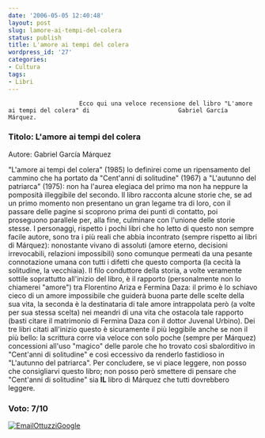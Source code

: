 ```yaml
---
date: '2006-05-05 12:40:48'
layout: post
slug: lamore-ai-tempi-del-colera
status: publish
title: L'amore ai tempi del colera
wordpress_id: '27'
categories:
- Cultura
tags:
- Libri
---
```


                        Ecco qui una veloce recensione del libro "L'amore ai tempi del colera" di                         Gabriel García Márquez.


###                          Titolo: L'amore ai tempi del colera
Autore: Gabriel García Márquez


"L'amore ai tempi del colera" (1985) lo definirei come un ripensamento                         del cammino che ha portato da "Cent'anni di solitudine" (1967) a                         "L'autunno del patriarca" (1975): non ha l'aurea elegiaca del primo ma                         non ha neppure la pomposità illeggibile del secondo.
Il libro racconta alcune storie che, se ad un primo momento non presentano                         un gran legame tra di loro, con il passare delle pagine si scoprono                         prima dei punti di contatto, poi proseguono parallele per, alla fine,                         culminare con l'unione delle storie stesse.                         I personaggi, rispetto i pochi libri che ho letto di questo non sempre                         facile autore, sono tra i più reali che abbia incontrato (sempre rispetto                         ai libri di Márquez): nonostante vivano di assoluti (amore eterno,                         decisioni irrevocabili, relazioni impossibili) sono comunque permeati da una                         pesante connotazione umana con tutti i difetti che questo comporta (la                         cecità la solitudine, la vecchiaia).
Il filo conduttore della storia, a volte veramente sottile soprattutto                         all'inizio del libro, è il rapporto (personalmente non lo chiamerei                         "amore") tra Florentino Ariza e Fermina Daza: il primo è lo schiavo                         cieco di un amore impossibile che guiderà buona parte delle scelte                         della sua vita, la seconda è la destinataria di tale amore intrappolata                         però (a volte per sua stessa scelta) nei meandri di una vita che                         ostacola tale rapporto (basti citare il matrimonio di Fermina Daza con il                         dottor Juvenal Urbino).
Dei tre libri citati all'inizio questo è sicuramente il più                         leggibile anche se non il più bello: la scrittura corre via veloce con                         solo poche (sempre per Márquez) concessioni all'uso "magico" delle                         parole che ho trovato così sbalorditivo in "Cent'anni di solitudine"                         e così eccessivo da renderlo fastidioso in "L'autunno del patriarca".
Per concludere, se vi piace leggere, non posso che consigliarvi questo                         libro; non posso però smettere di pensare che "Cent'anni di solitudine"                         sia **IL** libro di Márquez che tutti dovrebbero leggere.


### Voto: 7/10


[![EmailOttuzziGoogle](/images/2008/02/ottuzzigoogle.png)](mailto:ottuzzi@gmail.com)
